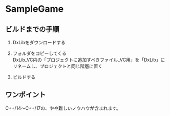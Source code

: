 # SampleGame

## ビルドまでの手順

1. DxLibをダウンロードする  

2. フォルダをコピーしてくる  
DxLib_VC内の「プロジェクトに追加すべきファイル_VC用」を「DxLib」にリネームし、プロジェクトと同じ階層に置く  

3. ビルドする


## ワンポイント

C++/14～C++/17の、やや難しいノウハウが含まれます。  
